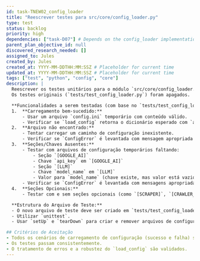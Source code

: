 ```yaml
---
id: task-TNEW02_config_loader
title: "Reescrever testes para src/core/config_loader.py"
type: test
status: backlog
priority: high
dependencies: ["task-D07"] # Depends on the config_loader implementation
parent_plan_objective_id: null
discovered_research_needed: []
assigned_to: Jules
created_by: Jules
created_at: YYYY-MM-DDTHH:MM:SSZ # Placeholder for current time
updated_at: YYYY-MM-DDTHH:MM:SSZ # Placeholder for current time
tags: ["test", "python", "config", "core"]
description: |
  Reescrever os testes unitários para o módulo `src/core/config_loader.py`.
  Os testes originais (`tests/test_config_loader.py`) foram apagados.

  **Funcionalidades a serem testadas (com base no `tests/test_config_loader.py` original e `task-D07`):**
  1.  **Carregamento bem-sucedido:**
      - Usar um arquivo `config.ini` temporário com conteúdo válido.
      - Verificar se `load_config` retorna o dicionário esperado com `api_key`, `model_name` e outras seções (ex: `scraper_settings`, `crawler_limits`) devidamente processadas (incluindo conversão de tipo para números).
  2.  **Arquivo não encontrado:**
      - Tentar carregar um caminho de configuração inexistente.
      - Verificar se `ConfigError` é levantada com mensagem apropriada (incluindo menção ao arquivo `.template` se existir).
  3.  **Seções/Chaves Ausentes:**
      - Testar com arquivos de configuração temporários faltando:
          - Seção `[GOOGLE_AI]`
          - Chave `api_key` em `[GOOGLE_AI]`
          - Seção `[LLM]`
          - Chave `model_name` em `[LLM]`
          - Valor para `model_name` (chave existe, mas valor está vazio)
      - Verificar se `ConfigError` é levantada com mensagens apropriadas para cada caso.
  4.  **Seções Opcionais:**
      - Testar com e sem seções opcionais (como `[SCRAPER]`, `[CRAWLER_LIMITS]`) para garantir que são carregadas corretamente se presentes e ignoradas sem erro se ausentes (resultando em dicionários vazios ou valores padrão, conforme a lógica de `load_config`).

  **Estrutura do Arquivo de Teste:**
  - O novo arquivo de teste deve ser criado em `tests/test_config_loader.py`.
  - Utilizar `unittest`.
  - Usar `setUp` e `tearDown` para criar e remover arquivos de configuração temporários e diretórios.

## Critérios de Aceitação
- Todos os cenários de carregamento de configuração (sucesso e falha) são cobertos.
- Os testes passam consistentemente.
- O tratamento de erros e a robustez do `load_config` são validados.
---
```

